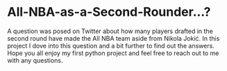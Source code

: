 # All-NBA-as-a-Second-Rounder...?
A question was posed on Twitter about how many players drafted in the second round have made the All NBA team aside from Nikola Jokić. In this project I dove into this question and a bit further to find out the answers. Hope you all enjoy my first python project and feel free to reach out to me with any questions.
